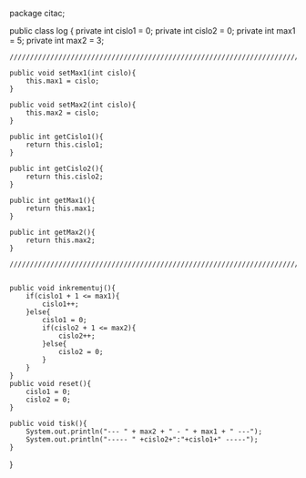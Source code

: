 package citac;

public class log {
    private int cislo1 = 0;
    private int cislo2 = 0;
    private int max1 = 5;
    private int max2 = 3;
    
    
    
    ////////////////////////////////////////////////////////////////////////////
    
    public void setMax1(int cislo){
        this.max1 = cislo;
    }
    
    public void setMax2(int cislo){
        this.max2 = cislo; 
    }
    
    public int getCislo1(){
        return this.cislo1;
    }
    
    public int getCislo2(){
        return this.cislo2;
    }
    
    public int getMax1(){
        return this.max1;
    }
    
    public int getMax2(){
        return this.max2;
    }
    
    ////////////////////////////////////////////////////////////////////////////
    
    
    public void inkrementuj(){
        if(cislo1 + 1 <= max1){
            cislo1++;
        }else{
            cislo1 = 0;
            if(cislo2 + 1 <= max2){
                cislo2++;
            }else{
                cislo2 = 0;
            } 
        }
    }
    public void reset(){
        cislo1 = 0;
        cislo2 = 0;
    }
    
    public void tisk(){
        System.out.println("--- " + max2 + " - " + max1 + " ---");
        System.out.println("----- " +cislo2+":"+cislo1+" -----");
    }
    
    
}
